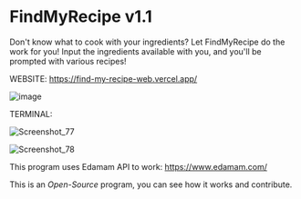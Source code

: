 # FindMyRecipe v1.1
Don't know what to cook with your ingredients? Let FindMyRecipe do the work for you! Input the ingredients available with you, and you'll be prompted with various recipes!

WEBSITE: https://find-my-recipe-web.vercel.app/

![image](https://github.com/AlexPT2k22/FindMyRecipe/assets/116266537/bbdcee5b-9a33-49da-bcad-5a4c60eb5313)

TERMINAL:

![Screenshot_77](https://github.com/AlexPT2k22/FindMyRecipe/assets/116266537/868d7c60-9dd4-4251-83e9-31a6e39dd222)

![Screenshot_78](https://github.com/AlexPT2k22/FindMyRecipe/assets/116266537/cde10bef-6b06-4db7-b2ba-aeadd628152b)


This program uses Edamam API to work: https://www.edamam.com/

This is an *Open-Source* program, you can see how it works and contribute.
